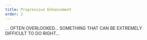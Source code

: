 ```yaml
---
title: Progressive Enhancement
order: 2
---
```


...
OFTEN OVERLOOKED...
SOMETHING THAT CAN BE EXTREMELY DIFFICULT TO DO RIGHT...
